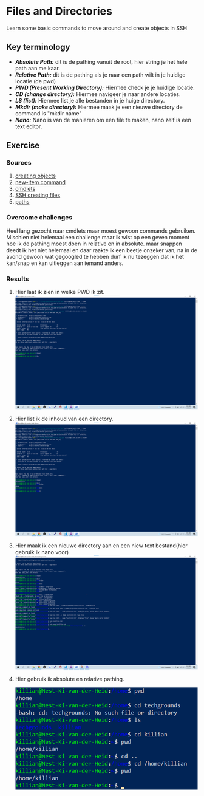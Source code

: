 # Files and Directories
Learn some basic commands to move around and create objects in SSH

## Key terminology
 - ***Absolute Path:*** dit is de pathing vanuit de root, hier string je het hele path aan me kaar.
 - ***Relative Path:*** dit is de pathing als je naar een path wilt in je huidige locatie (de pwd)
 - ***PWD (Present Working Directory):*** Hiermee check je je huidige locatie.
 - ***CD (change directory):*** Hiermee navigeer je naar andere locaties.
 - ***LS (list):*** Hiermee list je alle bestanden in je huige directory.
 - ***Mkdir (make directory):*** Hiermee maak je een nieuwe directory de command is "mkdir name"
 - ***Nano:*** Nano is van de manieren om een file te maken, nano zelf is een text editor.
 


## Exercise
### Sources
1. [creating objects](https://techgenix.com/creating-files-and-folders-powershell-the-easy-way/#:~:text=To%20create%20a%20new%20file,to%20create%20in%20this%20cmdlet.)
2. [new-item command](https://docs.microsoft.com/en-us/powershell/module/microsoft.powershell.management/new-item?view=powershell-7)
3. [cmdlets](https://www.techtarget.com/whatis/definition/cmdlet#:~:text=A%20cmdlet%20%2D%2D%20pronounced%20command,coping%20files%20and%20changing%20directories.)
4. [SSH creating files](https://help.dreamhost.com/hc/en-us/articles/115006413028-Creating-and-editing-a-file-via-SSH)
5. [paths](https://hurst.systems/posts/powershell-understanding-paths/)



### Overcome challenges
Heel lang gezocht naar cmdlets maar moest gewoon commands gebruiken.
Mischien niet helemaal een challenge maar ik wist op een geven moment hoe ik de pathing moest doen in relative en in absolute. maar snappen deedt ik het niet helemaal en daar raakte ik een beetje onzeker van, na in de avond gewoon wat gegoogled te hebben durf ik nu tezeggen dat ik het kan/snap en kan uitleggen aan iemand anders.



### Results
1. Hier laat ik zien in welke PWD ik zit.
![SS](../../00_includes/LNX-02/currentdir.png)

2. Hier list ik de inhoud van een directory.
![SS](../../00_includes/LNX-02/listing.png)

3. Hier maak ik een nieuwe directory aan en een niew text bestand(hier gebruik ik nano voor)
![SS](../../00_includes/LNX-02/txtfile.png)

4. Hier gebruik ik absolute en relative pathing.

    ![SS](../../00_includes/LNX-02/pathing.png)